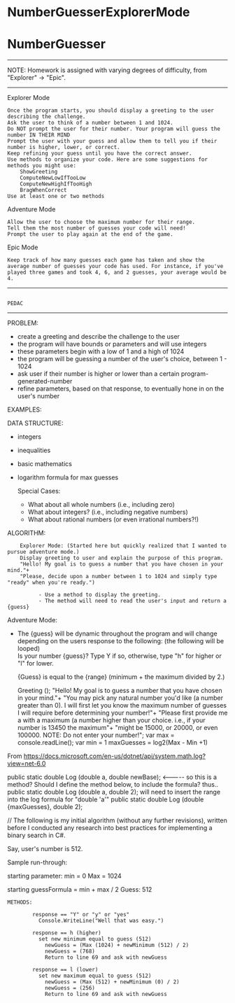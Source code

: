 # NumberGuesserExplorerMode

# NumberGuesser

---

NOTE: Homework is assigned with varying degrees of difficulty, from "Explorer" -> "Epic".

---

Explorer Mode

    Once the program starts, you should display a greeting to the user describing the challenge.
    Ask the user to think of a number between 1 and 1024.
    Do NOT prompt the user for their number. Your program will guess the number IN THEIR MIND
    Prompt the user with your guess and allow them to tell you if their number is higher, lower, or correct.
    Keep refining your guess until you have the correct answer.
    Use methods to organize your code. Here are some suggestions for methods you might use:
        ShowGreeting
        ComputeNewLowIfTooLow
        ComputeNewHighIfTooHigh
        BragWhenCorrect
    Use at least one or two methods

Adventure Mode

    Allow the user to choose the maximum number for their range.
    Tell them the most number of guesses your code will need!
    Prompt the user to play again at the end of the game.

Epic Mode

    Keep track of how many guesses each game has taken and show the average number of guesses your code has used. For instance, if you've played three games and took 4, 6, and 2 guesses, your average would be 4.

---

                                                                      PEDAC

---

PROBLEM:

- create a greeting and describe the challenge to the user
- the program will have bounds or parameters and will use integers
- these parameters begin with a low of 1 and a high of 1024
- the program will be guessing a number of the user's choice, between 1 - 1024
- ask user if their number is higher or lower than a certain program-generated-number
- refine parameters, based on that response, to eventually hone in on the user's number

EXAMPLES:

DATA STRUCTURE:

- integers
- inequalities
- basic mathematics
- logarithm formula for max guesses

  Special Cases:

  - What about all whole numbers (i.e., including zero)
  - What about integers? (i.e., including negative numbers)
  - What about rational numbers (or even irrational numbers?!)

ALGORITHM:

        Explorer Mode: (Started here but quickly realized that I wanted to pursue adventure mode.)
        Display greeting to user and explain the purpose of this program.
        "Hello! My goal is to guess a number that you have chosen in your mind."+
        "Please, decide upon a number between 1 to 1024 and simply type "ready" when you're ready.")

              - Use a method to display the greeting.
              - The method will need to read the user's input and return a {guess}

Adventure Mode:

- The {guess} will be dynamic throughout the program and will change depending on the users response to the following:
  (the following will be looped)  
   Is your number {guess}? Type Y if so, otherwise, type "h" for higher or "l" for lower.

  {Guess} is equal to the {range} (minimum + the maximum divided by 2.)

  Greeting ();
  "Hello! My goal is to guess a number that you have chosen in your mind."+
  "You may pick any natural number you'd like (a number greater than 0). I will first let you know the maximum number of guesses I will require before determining your number!"+
  "Please first provide me a with a maximum (a number higher than your choice. i.e., if your number is 13450 the maximum"+
  "might be 15000, or 20000, or even 100000. NOTE: Do not enter your number!";
  var max = console.readLine();
  var min = 1
  maxGuesses = log2(Max - Min +1)

From https://docs.microsoft.com/en-us/dotnet/api/system.math.log?view=net-6.0

public static double Log (double a, double newBase); <----- so this is a method? Should I define the method below, to include the formula?
thus..
public static double Log (double a, double 2);
will need to insert the range into the log formula for "double 'a'"
public static double Log (double {maxGuesses}, double 2);

// The following is my initial algorithm (without any further revisions), written before I conducted any research into best practices for implementing a binary search in C#.

Say, user's number is 512.

Sample run-through:

starting parameter:
min = 0
Max = 1024

starting guessFormula = min + max / 2
Guess: 512

    METHODS:

            response == "Y" or "y" or "yes"
              Console.WriteLine("Well that was easy.")

            response == h (higher)
              set new minimum equal to guess (512)
                newGuess = (Max (1024) + newMinimum (512) / 2)
                newGuess = (768)
                Return to line 69 and ask with newGuess

            response == l (lower)
              set new maximum equal to guess (512)
                newGuess = (Max (512) + newMinimum (0) / 2)
                newGuess = (256)
                Return to line 69 and ask with newGuess
